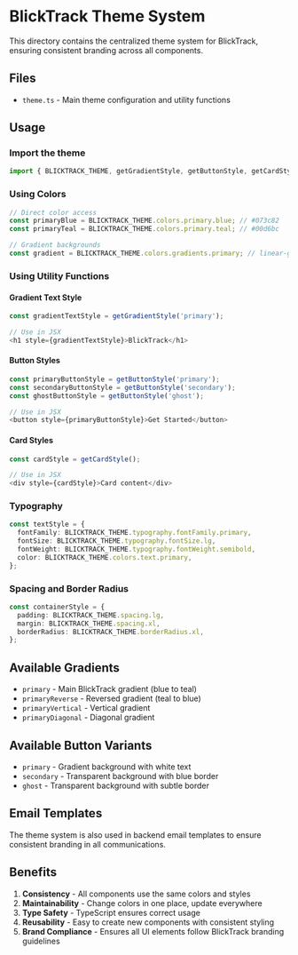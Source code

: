 # BlickTrack Theme System

This directory contains the centralized theme system for BlickTrack, ensuring consistent branding across all components.

## Files

- `theme.ts` - Main theme configuration and utility functions

## Usage

### Import the theme

```typescript
import { BLICKTRACK_THEME, getGradientStyle, getButtonStyle, getCardStyle } from '@/lib/theme';
```

### Using Colors

```typescript
// Direct color access
const primaryBlue = BLICKTRACK_THEME.colors.primary.blue; // #073c82
const primaryTeal = BLICKTRACK_THEME.colors.primary.teal; // #00d6bc

// Gradient backgrounds
const gradient = BLICKTRACK_THEME.colors.gradients.primary; // linear-gradient(90deg, #073c82 0%, #00d6bc 100%)
```

### Using Utility Functions

#### Gradient Text Style

```typescript
const gradientTextStyle = getGradientStyle('primary');

// Use in JSX
<h1 style={gradientTextStyle}>BlickTrack</h1>
```

#### Button Styles

```typescript
const primaryButtonStyle = getButtonStyle('primary');
const secondaryButtonStyle = getButtonStyle('secondary');
const ghostButtonStyle = getButtonStyle('ghost');

// Use in JSX
<button style={primaryButtonStyle}>Get Started</button>
```

#### Card Styles

```typescript
const cardStyle = getCardStyle();

// Use in JSX
<div style={cardStyle}>Card content</div>
```

### Typography

```typescript
const textStyle = {
  fontFamily: BLICKTRACK_THEME.typography.fontFamily.primary,
  fontSize: BLICKTRACK_THEME.typography.fontSize.lg,
  fontWeight: BLICKTRACK_THEME.typography.fontWeight.semibold,
  color: BLICKTRACK_THEME.colors.text.primary,
};
```

### Spacing and Border Radius

```typescript
const containerStyle = {
  padding: BLICKTRACK_THEME.spacing.lg,
  margin: BLICKTRACK_THEME.spacing.xl,
  borderRadius: BLICKTRACK_THEME.borderRadius.xl,
};
```

## Available Gradients

- `primary` - Main BlickTrack gradient (blue to teal)
- `primaryReverse` - Reversed gradient (teal to blue)
- `primaryVertical` - Vertical gradient
- `primaryDiagonal` - Diagonal gradient

## Available Button Variants

- `primary` - Gradient background with white text
- `secondary` - Transparent background with blue border
- `ghost` - Transparent background with subtle border

## Email Templates

The theme system is also used in backend email templates to ensure consistent branding in all communications.

## Benefits

1. **Consistency** - All components use the same colors and styles
2. **Maintainability** - Change colors in one place, update everywhere
3. **Type Safety** - TypeScript ensures correct usage
4. **Reusability** - Easy to create new components with consistent styling
5. **Brand Compliance** - Ensures all UI elements follow BlickTrack branding guidelines
